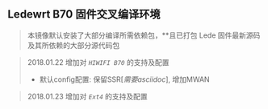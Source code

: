 ## Ledewrt B70 固件交叉编译环境

> 本镜像默认安装了大部分编译所需依赖包，**且已打包 Lede 固件最新源码及其所依赖的大部分源代码包

> 2018.01.22 增加对 *`HIWIFI B70`* 的支持及配置
> * 默认config配置: 保留SSR[*需要asciidoc*], 增加MWAN

> 2018.01.23 增加对 *`Ext4`* 的支持及配置

